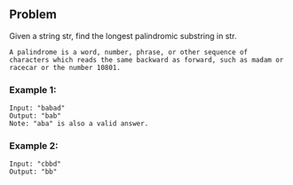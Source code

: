 ## Problem

Given a string str, find the longest palindromic substring in str.

`A palindrome is a word, number, phrase, or other sequence of characters which reads the same backward as forward, such as madam or racecar or the number 10801.`

### Example 1:

```
Input: "babad"
Output: "bab"
Note: "aba" is also a valid answer.
```

### Example 2:

```
Input: "cbbd"
Output: "bb"
```

